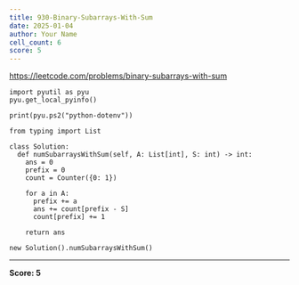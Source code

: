 ```yaml
---
title: 930-Binary-Subarrays-With-Sum
date: 2025-01-04
author: Your Name
cell_count: 6
score: 5
---
```


https://leetcode.com/problems/binary-subarrays-with-sum


```
import pyutil as pyu
pyu.get_local_pyinfo()
```


```
print(pyu.ps2("python-dotenv"))
```


```
from typing import List
```


```
class Solution:
  def numSubarraysWithSum(self, A: List[int], S: int) -> int:
    ans = 0
    prefix = 0
    count = Counter({0: 1})

    for a in A:
      prefix += a
      ans += count[prefix - S]
      count[prefix] += 1

    return ans
```


```
new Solution().numSubarraysWithSum()
```


---
**Score: 5**